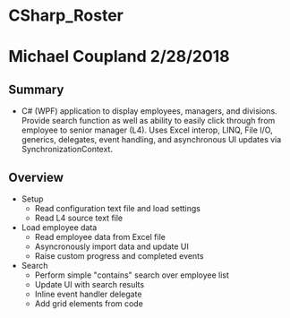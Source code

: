 # CSharp_Roster
# Michael Coupland 2/28/2018

## Summary
* C# (WPF) application to display employees, managers, and divisions.  Provide search function as well as ability to easily click through from employee to senior manager (L4). Uses Excel interop, LINQ, File I/O, generics, delegates, event handling, and asynchronous UI updates via SynchronizationContext.

## Overview
* Setup
  * Read configuration text file and load settings
  * Read L4 source text file
* Load employee data
  * Read employee data from Excel file
  * Asyncronously import data and update UI
  * Raise custom progress and completed events
* Search
  * Perform simple "contains" search over employee list
  * Update UI with search results
  * Inline event handler delegate
  * Add grid elements from code
